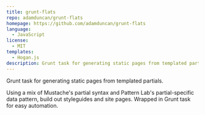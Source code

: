 ```yaml
---
title: grunt-flats
repo: adamduncan/grunt-flats
homepage: https://github.com/adamduncan/grunt-flats
language:
  - JavaScript
license:
  - MIT
templates:
  - Hogan.js
description: Grunt task for generating static pages from templated partials.
---
```


Grunt task for generating static pages from templated partials.

Using a mix of Mustache's partial syntax and Pattern Lab's partial-specific data pattern, build out styleguides and site pages. Wrapped in Grunt task for easy automation.
